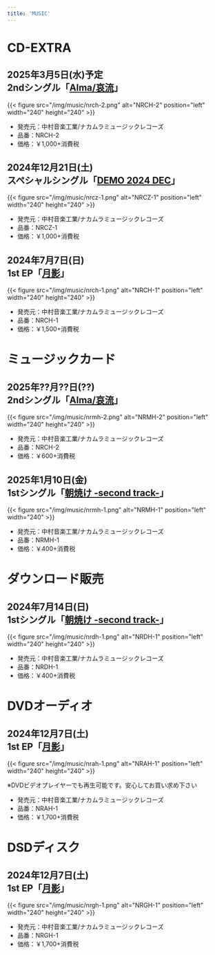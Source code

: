 ```yaml
---
title: 'MUSIC'
---
```


<!--
# CD-DA
## 2025年??月??日(??)<br>1stアルバム「[イン・ザ・パーミッシヴ・ジャズ…](https://nmimusic.github.io/music/nrcj-1)」

{{< figure src="/img/music/nrcj-1.png" alt="NRCJ-1" position="left" width="240" height="240" >}}

- 発売元：中村音楽工業/ナカムラミュージックレコーズ
- 品番：NRCJ-1
- 価格：￥2,000+消費税
-->

# CD-EXTRA
<!--
## 2025年??月??日(??)<br>3rdシングル「[瑠璃空/月影](https://nmimusic.github.io/music/rurh-1)」

{{< figure src="/img/music/rucy-1.png" alt="RUCY-1" position="left" width="240" height="240" >}}

※ゲームソフト「癒やしたがりな彼女のいる日常」初回限定盤に付属

- 発売元：中村音楽工業/ルリタニアミュージックエンターテインメント
- 品番：RUCY-1
- 価格：￥4,000+消費税(ゲーム本体との2枚組)
-->

## 2025年3月5日(水)予定<br>2ndシングル「[Alma/哀流](https://nmimusic.github.io/music/nrch-2)」

{{< figure src="/img/music/nrch-2.png" alt="NRCH-2" position="left" width="240" height="240" >}}

- 発売元：中村音楽工業/ナカムラミュージックレコーズ
- 品番：NRCH-2
- 価格：￥1,000+消費税

## 2024年12月21日(土)<br>スペシャルシングル「[DEMO 2024 DEC](https://nmimusic.github.io/music/nrcz-1)」

{{< figure src="/img/music/nrcz-1.png" alt="NRCZ-1" position="left" width="240" height="240" >}}

- 発売元：中村音楽工業/ナカムラミュージックレコーズ
- 品番：NRCZ-1
- 価格：￥1,000+消費税

## 2024年7月7日(日)<br>1st EP「[月影](https://nmimusic.github.io/music/nrch-1)」

{{< figure src="/img/music/nrch-1.png" alt="NRCH-1" position="left" width="240" height="240" >}}

- 発売元：中村音楽工業/ナカムラミュージックレコーズ
- 品番：NRCH-1
- 価格：￥1,500+消費税

# ミュージックカード
## 2025年??月??日(??)<br>2ndシングル「[Alma/哀流](https://nmimusic.github.io/music/nrch-2)」

{{< figure src="/img/music/nrmh-2.png" alt="NRMH-2" position="left" width="240" height="240" >}}

- 発売元：中村音楽工業/ナカムラミュージックレコーズ
- 品番：NRCH-2
- 価格：￥600+消費税

## 2025年1月10日(金)<br>1stシングル「[朝焼け -second track-](https://nmimusic.github.io/music/nrmh-1)」

{{< figure src="/img/music/nrmh-1.png" alt="NRMH-1" position="left" width="240" >}}

- 発売元：中村音楽工業/ナカムラミュージックレコーズ
- 品番：NRMH-1
- 価格：￥400+消費税

# ダウンロード販売
## 2024年7月14日(日)<br>1stシングル「[朝焼け -second track-](https://nmimusic.github.io/music/nrdh-1)」

{{< figure src="/img/music/nrdh-1.png" alt="NRDH-1" position="left" width="240" height="240" >}}

- 発売元：中村音楽工業/ナカムラミュージックレコーズ
- 品番：NRDH-1
- 価格：￥400+消費税

# DVDオーディオ
## 2024年12月7日(土)<br>1st EP「[月影](https://nmimusic.github.io/music/nrah-1)」

{{< figure src="/img/music/nrah-1.png" alt="NRAH-1" position="left" width="240" height="240" >}}

※DVDビデオプレイヤーでも再生可能です。安心してお買い求め下さい

- 発売元：中村音楽工業/ナカムラミュージックレコーズ
- 品番：NRAH-1
- 価格：￥1,700+消費税

# DSDディスク
## 2024年12月7日(土)<br>1st EP「[月影](https://nmimusic.github.io/music/nrgh-1)」

{{< figure src="/img/music/nrgh-1.png" alt="NRGH-1" position="left" width="240" height="240" >}}

- 発売元：中村音楽工業/ナカムラミュージックレコーズ
- 品番：NRGH-1
- 価格：￥1,700+消費税
